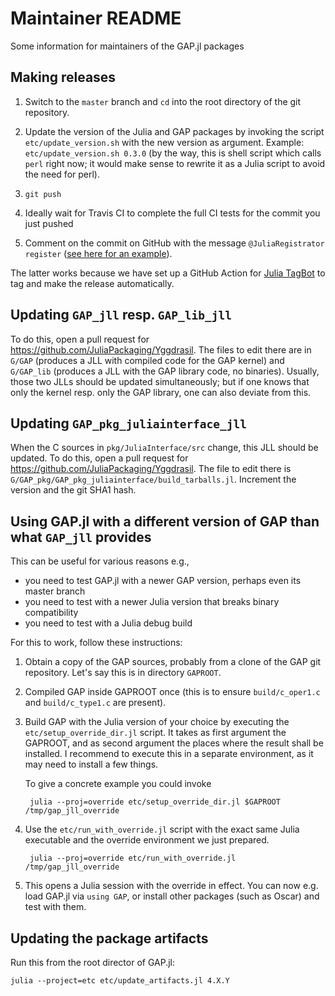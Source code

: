 # Maintainer README

Some information for maintainers of the GAP.jl packages


## Making releases

1. Switch to the `master` branch and `cd` into the root directory of the git repository.

2. Update the version of the Julia and GAP packages by invoking the script
   `etc/update_version.sh` with the new version as argument. Example:
   `etc/update_version.sh 0.3.0` (by the way, this is shell script which calls
   `perl` right now; it would make sense to rewrite it as a Julia script to avoid
   the need for perl).

3. `git push`

4. Ideally wait for Travis CI to complete the full CI tests for the commit
   you just pushed

5. Comment on the commit on GitHub with the message `@JuliaRegistrator
   register` ([see here for an example](https://github.com/oscar-system/GAP.jl/commit/159c6fd580e9d9cfbc1877a0856c4a5f9ecaba4d)).

The latter works because we have set up a GitHub Action for
[Julia TagBot](https://github.com/marketplace/actions/julia-tagbot) to tag and
make the release automatically.


## Updating `GAP_jll` resp. `GAP_lib_jll`

To do this, open a pull request for <https://github.com/JuliaPackaging/Yggdrasil>.
The files to edit there are in `G/GAP` (produces a JLL with compiled code for
the GAP kernel) and `G/GAP_lib` (produces a JLL with the GAP library code, no
binaries). Usually, those two JLLs should be updated simultaneously; but if
one knows that only the kernel resp. only the GAP library, one can also
deviate from this.


## Updating `GAP_pkg_juliainterface_jll`

When the C sources in `pkg/JuliaInterface/src` change, this JLL should be updated.
To do this, open a pull request for <https://github.com/JuliaPackaging/Yggdrasil>.
The file to edit there is `G/GAP_pkg/GAP_pkg_juliainterface/build_tarballs.jl`.
Increment the version and the git SHA1 hash.


## Using GAP.jl with a different version of GAP than what `GAP_jll` provides

This can be useful for various reasons e.g.,

- you need to test GAP.jl with a newer GAP version, perhaps even its master branch
- you need to test with a newer Julia version that breaks binary compatibility
- you need to test with a Julia debug build

For this to work, follow these instructions:

1. Obtain a copy of the GAP sources, probably from a clone of the GAP git repository.
   Let's say this is in directory `GAPROOT`.

2. Compiled GAP inside GAPROOT once (this is to ensure `build/c_oper1.c` and
  `build/c_type1.c` are present).

3. Build GAP with the Julia version of your choice by executing the `etc/setup_override_dir.jl`
   script. It takes as first argument the GAPROOT, and as second argument the places where
   the result shall be installed. I recommend to execute this in a separate
   environment, as it may need to install a few things.

   To give a concrete example you could invoke

        julia --proj=override etc/setup_override_dir.jl $GAPROOT /tmp/gap_jll_override

4. Use the `etc/run_with_override.jl` script with the exact same Julia executable
   and the override environment we just prepared.

        julia --proj=override etc/run_with_override.jl /tmp/gap_jll_override

5. This opens a Julia session with the override in effect. You can now e.g. load GAP.jl
   via `using GAP`, or install other packages (such as Oscar) and test with them.

## Updating the package artifacts

Run this from the root director of GAP.jl:

    julia --project=etc etc/update_artifacts.jl 4.X.Y
